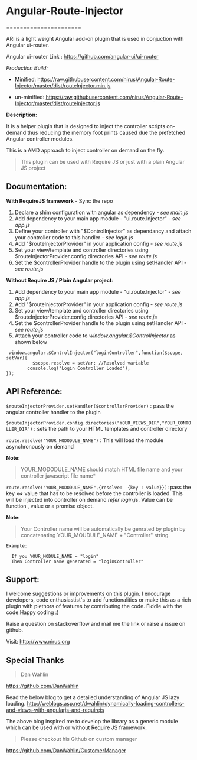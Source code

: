 # Angular-Route-Injector
======================

ARI is a light weight Angular add-on plugin that is used in conjuction with Angular ui-router.

Angular ui-router Link : https://github.com/angular-ui/ui-router

*Production Build:*

- Minified: https://raw.githubusercontent.com/nirus/Angular-Route-Injector/master/dist/routeInjector.min.js

- un-minified: https://raw.githubusercontent.com/nirus/Angular-Route-Injector/master/dist/routeInjector.js

**Description:**

It is a helper plugin that is designed to inject the controller scripts on-demand thus reducing the 
memory foot prints caused due the prefetched Angular controller modules.

This is a AMD approach to inject controller on demand on the fly.

> This plugin can be used with Require JS or just with a plain Angular JS project

## Documentation:

**With RequireJS framework** - Sync the repo

1. Declare a shim configuration with angular as dependency -  *see main.js*
2. Add dependency to your main app module - "ui.route.Injector" - *see app.js*
3. Define your controller with "$ControlInjector" as dependancy and attach your controller code to this handler - *see login.js*
4. Add "$routeInjectorProvider" in your application config - *see route.js*
5. Set your view/template and controller directories using $routeInjectorProvider.config.directories API - *see route.js*
6. Set the $controllerProvider handle to the plugin using setHandler API - *see route.js*

**Without Require JS / Plain Angular project**:

1. Add dependency to your main app module - "ui.route.Injector" - *see app.js*
2. Add "$routeInjectorProvider" in your application config - *see route.js*
3. Set your view/template and controller directories using $routeInjectorProvider.config.directories API - *see route.js*
4. Set the $controllerProvider handle to the plugin using setHandler API - *see route.js*
5. Attach your controller code to *window.angular.$ControlInjector* as shown below


  ```
   window.angular.$ControlInjector("loginController",function($scope, setVar){         
        	$scope.resolve = setVar; //Resolved variable
          console.log("Login Controller Loaded");          
  });
  ```

## API Reference:

`$routeInjectorProvider.setHandler($controllerProvider)` : pass the angular controller handler to the plugin

`$routeInjectorProvider.config.directories("YOUR_VIEWS_DIR","YOUR_CONTOLLER_DIR")` : sets the path to your HTML templates and controller directory

`route.resolve("YOUR_MODODULE_NAME")` : This will load the module asynchronously on demand

**Note:** 

> YOUR_MODODULE_NAME should match HTML file name and your controller javascript file name*

`route.resolve("YOUR_MODODULE_NAME",{resolve:  {key : value}})`: pass the key <=> value that has to be resolved before the controller is loaded. This will be injected into controller on demand *refer login.js*. Value can be function , value or a promise object.

**Note:** 

> Your Controller name will be automatically be genrated by plugin by concatenating YOUR_MOUDULE_NAME + "Controller" string. 

```
Example: 
  
  If you YOUR_MODULE_NAME = "login" 
  Then Controller name generated = "loginController"

```

## Support:

I welcome suggestions or improvements on this plugin. I encourage developers, code enthusiastist's to add functionalities or make this as a rich plugin with plethora of features by contributing the code. Fiddle with the code.Happy coding :)

Raise a question on stackoverflow and mail me the link or raise a issue on github.

Visit: http://www.nirus.org


## Special Thanks
  
> Dan Wahlin

https://github.com/DanWahlin

Read the below blog to get a detailed understanding of Angular JS lazy loading.
http://weblogs.asp.net/dwahlin/dynamically-loading-controllers-and-views-with-angularjs-and-requirejs

The above blog inspired me to develop the library as a generic module which can be used with or without Require JS framework.

> Please checkout his Github on custom manager

https://github.com/DanWahlin/CustomerManager




